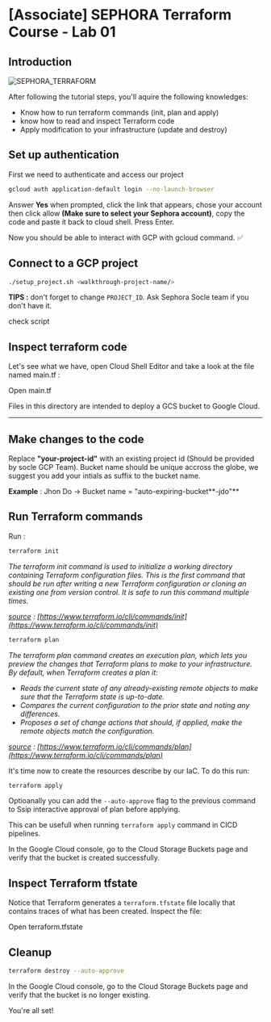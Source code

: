 # [Associate] SEPHORA Terraform Course - Lab 01
## Introduction
![SEPHORA_TERRAFORM](https://storage.googleapis.com/s4a-shared-terraform-gcs-lab-materials/sephora_terraform_bw.png)

After following the tutorial steps, you'll aquire the following knowledges:
- Know how to run terraform commands (init, plan and apply)
- know how to read and inspect Terraform code
- Apply modification to your infrastructure (update and destroy)

## Set up authentication

First we need to authenticate and access our project
```bash
gcloud auth application-default login --no-launch-browser
```

Answer **Yes** when prompted, click the link that appears, chose your account then click allow **(Make sure to select your Sephora account)**, copy the code and paste it back to cloud shell. Press Enter.

Now you should be able to interact with GCP with gcloud command. :white_check_mark:

## Connect to a GCP project

```bash
./setup_project.sh <walkthrough-project-name/>
```
**TIPS :** don't forget to change `PROJECT_ID`. Ask Sephora Socle team if you don't have it.

<walkthrough-editor-open-file
    filePath="cloudshell_open/terraform-tuto/setup_project.sh">
    check script
</walkthrough-editor-open-file>


## Inspect terraform code
Let's see what we have, open Cloud Shell Editor and take a look at the file named main.tf :

<walkthrough-editor-open-file filePath="cloudshell_open/terraform_labs/associate/lab_01/iac/main.tf">Open main.tf</walkthrough-editor-open-file>

Files in this directory are intended to deploy a GCS bucket to Google Cloud.
***
## Make changes to the code
Replace **"your-project-id"** with an existing project id (Should be provided by socle GCP Team). Bucket name should be unique accross the globe, we suggest you add your intials as suffix to the bucket name.

__Example__ : Jhon Do -> Bucket name = "auto-expiring-bucket**-jdo"**

## Run Terraform commands

Run :
```bash
terraform init
```
<em>The terraform init command is used to initialize a working directory containing Terraform configuration files. This is the first command that should be run after writing a new Terraform configuration or cloning an existing one from version control. It is safe to run this command multiple times.</em>  

<em><u>source</u> :  [https://www.terraform.io/cli/commands/init](https://www.terraform.io/cli/commands/init)</em>

```bash
terraform plan
```
<em>The terraform plan command creates an execution plan, which lets you preview the changes that Terraform plans to make to your infrastructure. By default, when Terraform creates a plan it:
- Reads the current state of any already-existing remote objects to make sure that the Terraform state is up-to-date.  
- Compares the current configuration to the prior state and noting any differences.
- Proposes a set of change actions that should, if applied, make the remote objects match the configuration.</em>

<em><u>source</u> :  [https://www.terraform.io/cli/commands/plan](https://www.terraform.io/cli/commands/plan)</em>

It's time now to create the resources describe by our IaC. To do this run:
```bash
terraform apply
```
Optioanally you can add the `--auto-approve` flag to the previous command to Ssip interactive approval of plan before applying.

This can be usefull when running `terraform apply` command in CICD pipelines.

In the Google Cloud console, go to the Cloud Storage Buckets page and verify that the bucket is created successfully.

## Inspect Terraform tfstate

Notice that Terraform generates a `terraform.tfstate` file locally that contains traces of what has been created. Inspect the file:

<walkthrough-editor-open-file filePath="cloudshell_open/terraform_labs/associate/lab_01/iac/terraform.tfstate">Open terraform.tfstate</walkthrough-editor-open-file>

## Cleanup

```bash
terraform destroy --auto-approve
```
In the Google Cloud console, go to the Cloud Storage Buckets page and verify that the bucket is no longer existing.

You're all set!

<walkthrough-conclusion-trophy></walkthrough-conclusion-trophy>
